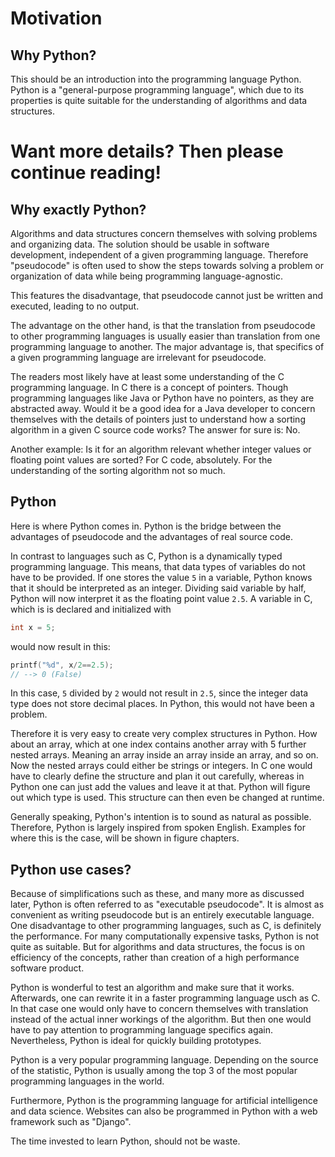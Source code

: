 # Motivation

## Why Python?
This should be an introduction into the programming language Python.
Python is a "general-purpose programming language", which due to its properties is quite suitable for the understanding of algorithms and data structures.

# Want more details? Then please continue reading!

## Why exactly Python?
Algorithms and data structures concern themselves with solving problems and organizing data.
The solution should be usable in software development, independent of a given programming language. Therefore "pseudocode" is often used to show the steps towards solving a problem or organization of data while being programming language-agnostic.

This features the disadvantage, that pseudocode cannot just be written and executed, leading to no output.

The advantage on the other hand, is that the translation from pseudocode to other programming languages is usually easier than translation from one programming language to another.
The major advantage is, that specifics of a given programming language are irrelevant for pseudocode.

The readers most likely have at least some understanding of the C programming language.
In C there is a concept of pointers. Though programming languages like Java or Python have no pointers, as they are abstracted away.
Would it be a good idea for a Java developer to concern themselves with the details of pointers just to understand how a sorting algorithm in a given C source code works? The answer for sure is: No.

Another example: Is it for an algorithm relevant whether integer values or floating point values are sorted?
For C code, absolutely. For the understanding of the sorting algorithm not so much.

## Python
Here is where Python comes in.
Python is the bridge between the advantages of pseudocode and the advantages of real source code.

In contrast to languages such as C, Python is a dynamically typed programming language. This means, that data types of variables do not have to be provided.
If one stores the value <code>5</code> in a variable, Python knows that it should be interpreted as an integer. Dividing said variable by half, Python will now interpret it as the floating point value <code>2.5</code>.
A variable in C, which is is declared and initialized with
```C
int x = 5;
```
would now result in this:
```C
printf("%d", x/2==2.5);
// --> 0 (False)
```
In this case, <code>5</code> divided by <code>2</code> would not result in <code>2.5</code>, since the integer data type does not store decimal places. In Python, this would not have been a problem.

Therefore it is very easy to create very complex structures in Python.
How about an array, which at one index contains another array with 5 further nested arrays. Meaning an array inside an array inside an array, and so on. Now the nested arrays could either be strings or integers. In C one would have to clearly define the structure and plan it out carefully, whereas in Python one can just add the values and leave it at that. Python will figure out which type is used. This structure can then even be changed at runtime.

Generally speaking, Python's intention is to sound as natural as possible. Therefore, Python is largely inspired from spoken English. Examples for where this is the case, will be shown in figure chapters.

## Python use cases?
Because of simplifications such as these, and many more as discussed later, Python is often referred to as "executable pseudocode". It is almost as convenient as writing pseudocode but is an entirely executable language. One disadvantage to other programming languages, such as C, is definitely the performance. For many computationally expensive tasks, Python is not quite as suitable. But for algorithms and data structures, the focus is on efficiency of the concepts, rather than creation of a high performance software product.

Python is wonderful to test an algorithm and make sure that it works. Afterwards, one can rewrite it in a faster programming language usch as C. In that case one would only have to concern themselves with translation instead of the actual inner workings of the algorithm. But then one would have to pay attention to programming language specifics again.
Nevertheless, Python is ideal for quickly building prototypes.

Python is a very popular programming language. Depending on the source of the statistic, Python is usually among the top 3 of the most popular programming languages in the world.

Furthermore, Python is the programming language for artificial intelligence and data science. Websites can also be programmed in Python with a web framework such as "Django".

The time invested to learn Python, should not be waste.
